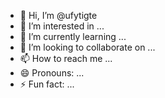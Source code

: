 - 👋 Hi, I’m @ufytigte
- 👀 I’m interested in ...
- 🌱 I’m currently learning ...
- 💞️ I’m looking to collaborate on ...
- 📫 How to reach me ...
- 😄 Pronouns: ...
- ⚡ Fun fact: ...

<!---
ufytigte/ufytigte is a ✨ special ✨ repository because its `README.md` (this file) appears on your GitHub profile.
You can click the Preview link to take a look at your changes.
--->
